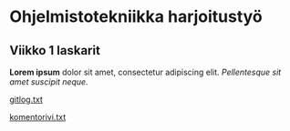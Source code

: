 # Ohjelmistotekniikka harjoitustyö

## Viikko 1 laskarit

**Lorem ipsum** dolor sit amet, consectetur adipiscing elit. _Pellentesque sit amet suscipit neque._

[gitlog.txt](/laskarit/viikko1/gitlog.txt)

[komentorivi.txt](/laskarit/viikko1/komentorivi.txt)

